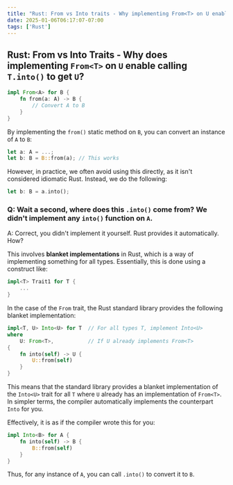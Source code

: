 ```yaml
---
title: "Rust: From vs Into traits - Why implementing From<T> on U enables us to call T.into() to get to U"
date: 2025-01-06T06:17:07-07:00
tags: ['Rust']
---
```


## Rust: From vs Into Traits - Why does implementing `From<T>` on `U` enable calling `T.into()` to get `U`?

```rust
impl From<A> for B {
    fn from(a: A) -> B {
        // Convert A to B
    }
}
```

By implementing the `from()` static method on `B`, you can convert an instance of `A` to `B`:

```rust
let a: A = ...;
let b: B = B::from(a); // This works
```

However, in practice, we often avoid using this directly, as it isn't considered idiomatic Rust. Instead, we do the following:

```rust
let b: B = a.into();
```

### Q: Wait a second, where does this `.into()` come from? We didn't implement any `into()` function on `A`.

A: Correct, you didn't implement it yourself. Rust provides it automatically. How?

This involves **blanket implementations** in Rust, which is a way of implementing something for all types. Essentially, this is done using a construct like:

```rust
impl<T> Trait1 for T {
    ...
}
```

In the case of the `From` trait, the Rust standard library provides the following blanket implementation:

```rust
impl<T, U> Into<U> for T  // For all types T, implement Into<U>
where
    U: From<T>,           // If U already implements From<T>
{
    fn into(self) -> U {
        U::from(self)
    }
}
```

This means that the standard library provides a blanket implementation of the `Into<U>` trait for all `T` where `U` already has an implementation of `From<T>`. In simpler terms, the compiler automatically implements the counterpart `Into` for you.

Effectively, it is as if the compiler wrote this for you:

```rust
impl Into<B> for A {
    fn into(self) -> B {
        B::from(self)
    }
}
```

Thus, for any instance of `A`, you can call `.into()` to convert it to `B`.
